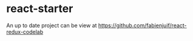 # react-starter
An up to date project can be view at https://github.com/fabienjuif/react-redux-codelab
